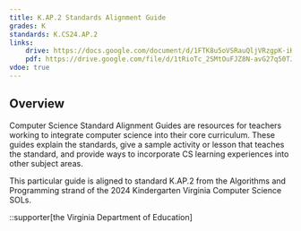 ```yaml
---
title: K.AP.2 Standards Alignment Guide
grades: K
standards: K.CS24.AP.2
links:
    drive: https://docs.google.com/document/d/1FTK8u5oVSRauQljVRzgpK-iKcErPCtU8OhqjP_dGojM/edit?usp=drive_link
    pdf: https://drive.google.com/file/d/1tRioTc_2SMtOuFJZ8N-avG27q50TJaYL/view?usp=drive_link
vdoe: true
---
```


## Overview

Computer Science Standard Alignment Guides are resources for teachers working to integrate computer science into their core curriculum. These guides explain the standards, give a sample activity or lesson that teaches the standard, and provide ways to incorporate CS learning experiences into other subject areas. 

This particular guide is aligned to standard K.AP.2 from the Algorithms and Programming strand of the 2024 Kindergarten Virginia Computer Science SOLs.

::supporter[the Virginia Department of Education]